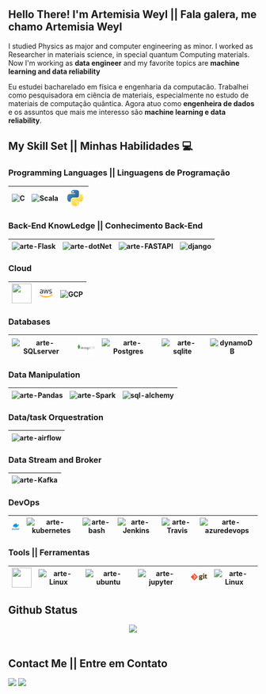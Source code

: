 ## Hello There! I'm Artemisia Weyl || Fala galera, me chamo Artemisia Weyl

I studied Physics as major and computer engineering as minor. I worked as Researcher in materiais science, in special quantum Computing materials. Now I'm working as **data engineer** and my favorite topics are **machine learning and data reliability**

Eu estudei bacharelado em física e engenharia da computacão. Trabalhei como pesquisadora em ciência de materiais, especialmente no estudo de materiais de computação quântica. Agora atuo como **engenheira de dados** e os assuntos que mais me interesso são **machine learning e data reliability**.


##  My Skill Set || Minhas Habilidades :computer:



###  **Programming Languages** || Linguagens de Programação

| <img align="center" alt="C" height="40" width="40" src="https://cdn.jsdelivr.net/gh/devicons/devicon/icons/c/c-original.svg" /> | <img align="center" alt="Scala" height="40" width="40" src="https://cdn.jsdelivr.net/gh/devicons/devicon@latest/icons/scala/scala-original.svg" > | <img align="center" alt="arte-Python" height="40" width="40" src="https://raw.githubusercontent.com/devicons/devicon/master/icons/python/python-original.svg"> |
| :----------------------------------------------------------: | :----------------------------------------------------------: | :----------------------------------------------------------: |



### **Back-End KnowLedge || Conhecimento Back-End**

| <img align="center" alt="arte-Flask" height="30" width="40" src="https://cdn.jsdelivr.net/gh/devicons/devicon@latest/icons/flask/flask-original.svg"  /> | <img align="center" alt="arte-dotNet" height="30" width="40"  src="https://cdn.jsdelivr.net/gh/devicons/devicon/icons/dotnetcore/dotnetcore-original.svg" /> | <img align="center" alt="arte-FASTAPI" height="30" width="40"   src="https://cdn.jsdelivr.net/gh/devicons/devicon@latest/icons/fastapi/fastapi-original.svg" /> | <img  align="center" alt="django" height="30" width="40"   src="https://cdn.jsdelivr.net/gh/devicons/devicon@latest/icons/django/django-plain.svg" /> |
| :----------------------------------------------------------: | :----------------------------------------------------------: | :----------------------------------------------------------: | :----------------------------------------------------------: |

### **Cloud**

| <img align = "center" height="40" width="40" src="https://cdn.jsdelivr.net/gh/devicons/devicon/icons/azure/azure-original-wordmark.svg" /> | <img align="center" height="30" src="https://raw.githubusercontent.com/github/explore/main/topics/aws/aws.png" > | <img  align="center" alt="GCP" height="30" width="40"   src="https://cdn.jsdelivr.net/gh/devicons/devicon@latest/icons/googlecloud/googlecloud-original.svg" /> |
| :----------------------------------------------------------: | :----------------------------------------------------------: | :----------------------------------------------------------: |

### **Databases** 

| <img align="center" alt="arte-SQLserver" height="40" width="40" src="https://cdn.jsdelivr.net/gh/devicons/devicon@latest/icons/microsoftsqlserver/microsoftsqlserver-original.svg" > | <img align="center" alt="arte-mongoDB" height="40" width="40" src="https://raw.githubusercontent.com/github/explore/master/topics/mongodb/mongodb.png"> | <img align="center" alt="arte-Postgres" height="40" width="40" src="https://cdn.jsdelivr.net/gh/devicons/devicon@latest/icons/postgresql/postgresql-original.svg"> | <img align="center" alt="arte-sqlite" height="40" width="40" src="https://cdn.jsdelivr.net/gh/devicons/devicon@latest/icons/sqlite/sqlite-original.svg"> | <img align="center" alt="dynamoDB" height="40" width="40" src="https://cdn.jsdelivr.net/gh/devicons/devicon@latest/icons/sqlalchemy/sqlalchemy-original-wordmark.svg"> |
| :----------------------------------------------------------: | :----------------------------------------------------------: | :----------------------------------------------------------: | :----------------------------------------------------------: | :----------------------------------------------------------: |



### **Data Manipulation** 

| <img align="center" alt="arte-Pandas" height="40" width="40"   src="https://cdn.jsdelivr.net/gh/devicons/devicon/icons/pandas/pandas-original.svg" /> | <img align="center" alt="arte-Spark" height="40" width="40" src="https://media.github.ibm.com/user/421912/files/b4e26b72-c1bb-44d6-bcd3-debfc65fe224"> | <img align="center" alt="sql-alchemy" height="40" width="40" src="https://cdn.jsdelivr.net/gh/devicons/devicon@latest/icons/sqlalchemy/sqlalchemy-original-wordmark.svg"> |
| :----------------------------------------------------------: | :----------------------------------------------------------: | :----------------------------------------------------------: |

### **Data/task Orquestration** 
 |<img align="center" alt="arte-airflow" height="40" width="40"  src="https://media.github.ibm.com/user/421912/files/fd244221-d6dc-4e47-8a23-ca0cddd0aedf"> |
 |:----------------------------------------------------------: |

### **Data Stream and Broker** 
| <img align="center" alt="arte-Kafka" height="40" width="40" src="https://cdn.jsdelivr.net/gh/devicons/devicon/icons/apachekafka/apachekafka-original.svg" /> |
| :----------------------------------------------------------: |

### **DevOps** 
| <img title="Docker" align="center" alt="Docker" width="40px" src="https://raw.githubusercontent.com/github/explore/master/topics/docker/docker.png"> | <img align="center" alt="arte-kubernetes" height="50" width="50" src="https://cdn.jsdelivr.net/gh/devicons/devicon/icons/kubernetes/kubernetes-plain.svg" /> | <img fill="white" align="center" alt="arte-bash" height="40" width="40" src="https://cdn.jsdelivr.net/gh/devicons/devicon/icons/bash/bash-original.svg" /> | <img align="center" alt="arte-Jenkins" height="40" width="40" src="https://cdn.jsdelivr.net/gh/devicons/devicon/icons/jenkins/jenkins-original.svg" /> | <img align="center" alt="arte-Travis" height="40" width="40" src="https://cdn.jsdelivr.net/gh/devicons/devicon/icons/travis/travis-plain.svg" /> | <img align="center" alt="arte-azuredevops" height="40" width="40" src="https://cdn.jsdelivr.net/gh/devicons/devicon@latest/icons/azuredevops/azuredevops-original.svg" /> |
| :----------------------------------------------------------: | :----------------------------------------------------------: | :----------------------------------------------------------: | :----------------------------------------------------------: | :----------------------------------------------------------: | :----------------------------------------------------------: |




### **Tools** || Ferramentas
| <img align ="center" height ="40" width="40" src="https://cdn.jsdelivr.net/gh/devicons/devicon/icons/vscode/vscode-original.svg" /> | <img align="center" alt="arte-Linux" height="40" width="40" src="https://cdn.jsdelivr.net/gh/devicons/devicon/icons/linux/linux-original.svg" /> | <img align="center" alt="arte-ubuntu" height="40" width="40" src="https://cdn.jsdelivr.net/gh/devicons/devicon/icons/ubuntu/ubuntu-plain.svg" /> | <img   align="center" alt="arte-jupyter" height="40" width="40" src="https://cdn.jsdelivr.net/gh/devicons/devicon/icons/jupyter/jupyter-original-wordmark.svg" /> | <img title="git" alt="git" width="40px" src="https://raw.githubusercontent.com/github/explore/master/topics/git/git.png"> | <img   align="center" alt="arte-Linux" height="40" width="40" src="https://cdn.jsdelivr.net/gh/devicons/devicon/icons/ssh/ssh-original-wordmark.svg" /> |
| :----------------------------------------------------------: | :----------------------------------------------------------: | :----------------------------------------------------------: | :----------------------------------------------------------: | :----------------------------------------------------------: | :----------------------------------------------------------: 


## Github Status



<div align="center">
<!--   <img height="180em" src="https://github-readme-stats.vercel.app/api?username=arteweyl&sh1ow_icons=true&theme=dracula&include_all_commits=true&count_private=true"/> -->
  <img height="180em" src="https://github-readme-stats.vercel.app/api/top-langs/?username=arteweyl&layout=compact&langs_count=7&theme=dracula"/>
</div>
<div style="display: inline_block"><br>




  ## Contact Me ||  Entre em Contato
  <a href = "mailto:arteweyl@gmail.com"><img src="https://img.shields.io/badge/-Gmail-%23333?style=for-the-badge&logo=gmail&logoColor=white" target="_blank"></a>
  <a href="https://www.linkedin.com/in/arteweyl/" target="_blank"><img src="https://img.shields.io/badge/-LinkedIn-%230077B5?style=for-the-badge&logo=linkedin&logoColor=white" target="_blank"></a> 


